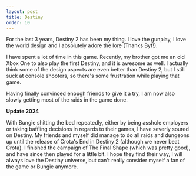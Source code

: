```yaml
---
layout: post
title: Destiny
order: 10
---
```

For the last 3 years, Destiny 2 has been my thing. I love the gunplay, I love the world design and I absolutely adore the lore (Thanks Byf!).

I have spent a lot of time in this game. Recently, my brother got me an old Xbox One to also play the first Destiny, and it is awesome as well. I actually think some of the design aspects are even better than Destiny 2, but I still suck at console shooters, so there's some frustration while playing that game.

Having finally convinced enough friends to give it a try, I am now also slowly getting most of the raids in the game done.

**Update 2024**

With Bungie shitting the bed repeatedly, either by being asshole employers or taking baffling decisions in regards to their games, I have severly soured on Destiny.
My friends and myself did manage to do all raids and dungeons up until the release of Crota's End in Destiny 2 (although we never beat Crota). I finished
the campaign of The Final Shape (which was pretty good), and have since then played for a little bit. I hope they find their way, I will always love the Destiny universe,
but can't really consider myself a fan of the game or Bungie anymore.